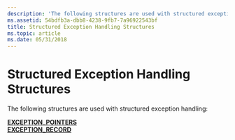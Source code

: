 ```yaml
---
description: 'The following structures are used with structured exception handling:'
ms.assetid: 54bdfb3a-dbb8-4238-9fb7-7a96922543bf
title: Structured Exception Handling Structures
ms.topic: article
ms.date: 05/31/2018
---
```


# Structured Exception Handling Structures

The following structures are used with structured exception handling:

<dl>

[**EXCEPTION\_POINTERS**](/windows/desktop/api/WinNT/ns-winnt-exception_pointers)  
[**EXCEPTION\_RECORD**](/windows/desktop/api/WinNT/ns-winnt-exception_record)  
</dl>

 

 



